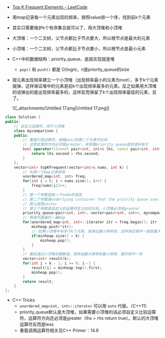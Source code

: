 - [Top K Frequent Elements - LeetCode](https://leetcode.com/problems/top-k-frequent-elements/description/)
- 用map记录每一个元素出现的频率，按照value排一个序，找到前k个元素
- 其实只需要维护k个有序集合就可以了，用大顶堆和小顶堆
- 大顶堆：一个二叉树，父节点都比子节点要大，所以根节点是最大的元素
- 小顶堆：一个二叉树，父节点都比子节点要小，所以根节点是最小元素
- C++中的数据结构：priority_queue，底层实现就是堆
    - `pop()` 和 `push()` 都是 O(logn)，n是priority_queue的size
- 按元素出现频率建立一个小顶堆（出现频率最小的元素为root），多于k个元素就弹，这样保证堆中的元素是前k个出现频率最多的元素。反之如果用大顶堆的话弹出的是出现频率最多的，这样反而保留了k个出现频率最低的元素，反了。
    
    ![[_attachments/Untitled 17.png|Untitled 17.png]]
    

```C++
class Solution {
public:
    // 自定义运算符，用于小顶堆
    class mycomparison {
    public:
        // 重载引用运算符，根据pair的第二个元素作比较
        // 注意这里的方向必须是greater，具体跟priority_queue底层源码有关
        bool operator()(const pair<int, int>& lhs, const pair<int, int>& rhs) {
            return lhs.second > rhs.second;
        }
    };
    vector<int> topKFrequent(vector<int>& nums, int k) {
        // 先用一个map记录频率
        unordered_map<int, int> freq;
        for(int i = 0; i < nums.size(); i++) {
            freq[nums[i]]++;
        }
        // 第一个参数是每一个node的类型
        // 第二个参数是underlying container that the priority queue uses to store its elements
        // 默认就是vector
        // 第三个参数是自定义的运算符定义如何比较，小顶堆必须用greater
        priority_queue<pair<int, int>, vector<pair<int, int>>, mycomparison> minheap;
        // 用迭代器遍历一遍map
        for(unordered_map<int, int>::iterator itr = freq.begin(); itr != freq.end(); itr++) {
            minheap.push(*itr);
            // 如果小顶堆中有多于k个元素，就弹出最小频率的，这样保证堆中一直是最大频率的k个元素
            if(minheap.size() > k) {
                minheap.pop();
            }
        }
        // 最后通过小顶堆创建数组，顺序由最大频率到最小频率，跟示例中一样
        vector<int> result(k);
        for(int i = k - 1; i >= 0; i--) {
            result[i] = minheap.top().first;
            minheap.pop();
        }
        return result;
    }
};
```

- C++ Tricks
    - `unordered_map<int, int>::iterator` 可以用 `auto` 代替。（C++11）
    - priority_queue默认是大顶堆，如果需要小顶堆的话必须自定义比较运算符，运算符方向还必须是greater（lhs > rhs return true）。默认的大顶堆运算符反而是less
    - 重载调用运算符相关见C++ Primer：14.8
